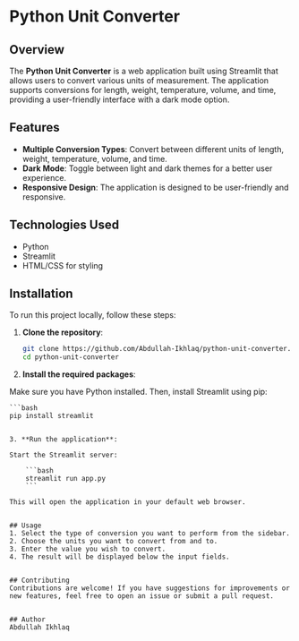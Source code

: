 # Python Unit Converter

## Overview

The **Python Unit Converter** is a web application built using Streamlit that allows users to convert various units of measurement. The application supports conversions for length, weight, temperature, volume, and time, providing a user-friendly interface with a dark mode option.

## Features

- **Multiple Conversion Types**: Convert between different units of length, weight, temperature, volume, and time.
- **Dark Mode**: Toggle between light and dark themes for a better user experience.
- **Responsive Design**: The application is designed to be user-friendly and responsive.

## Technologies Used

- Python
- Streamlit
- HTML/CSS for styling

## Installation

To run this project locally, follow these steps:

1. **Clone the repository**:

   ```bash
   git clone https://github.com/Abdullah-Ikhlaq/python-unit-converter.git
   cd python-unit-converter

2. **Install the required packages**:

Make sure you have Python installed. Then, install Streamlit using pip:

    ```bash
    pip install streamlit
```

3. **Run the application**:

Start the Streamlit server:

    ```bash
    streamlit run app.py
    ```

This will open the application in your default web browser.


## Usage
1. Select the type of conversion you want to perform from the sidebar.
2. Choose the units you want to convert from and to.
3. Enter the value you wish to convert.
4. The result will be displayed below the input fields.


## Contributing
Contributions are welcome! If you have suggestions for improvements or new features, feel free to open an issue or submit a pull request.


## Author
Abdullah Ikhlaq